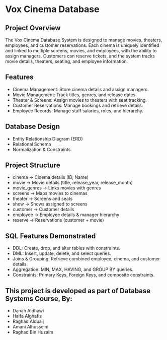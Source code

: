 # Vox Cinema Database
## Project Overview
The Vox Cinema Database System is designed to manage movies, theaters, employees, and customer reservations. Each cinema is uniquely identified and linked to multiple screens, movies, and employees, with the ability to assign managers. Customers can reserve tickets, and the system tracks movie details, theaters, seating, and employee information.

## Features
- Cinema Management: Store cinema details and assign managers.
- Movie Management: Track titles, genres, and release dates.
- Theater & Screens: Assign movies to theaters with seat tracking.
- Customer Reservations: Manage bookings and retrieve details.
- Employee Records: Manage staff salaries, roles, and hierarchy.
  
## Database Design
- Entity Relationship Diagram (ERD)
- Relational Schema
- Normalization & Constraints
  
## Project Structure
- cinema → Cinema details (ID, Name)
- movie → Movie details (title, release_year, release_month)
- movie_genres → Links movies with genres
- screens → Maps movies to cinemas
- theater → Screens and seats
- show → Shows assigned to screens
- customer → Customer details
- employee → Employee details & manager hierarchy
- reserve → Reservations (customer + movie)

## SQL Features Demonstrated
- DDL: Create, drop, and alter tables with constraints.
- DML: Insert, update, delete, and select queries.
- Joins & Grouping: Retrieve combined employee, cinema, and customer details.
- Aggregation: MIN, MAX, HAVING, and GROUP BY queries.
- Constraints: Primary Keys, Foreign Keys, and composite constraints.

## This project is developed as part of Database Systems Course, By:
- Danah Aldhawi
- Haifa Alghafis
- Raghad Alduaij
- Amani Alhusseini
- Raghad Bin Huzaim

